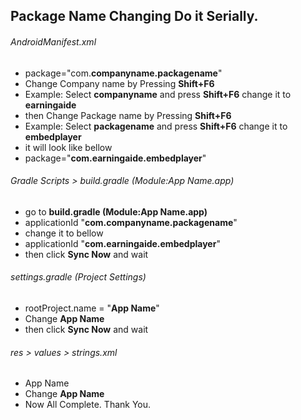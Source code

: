 ## Package Name Changing Do it Serially.
###### AndroidManifest.xml
* package="com.**companyname.packagename**"
* Change Company name by Pressing **Shift+F6**
* Example: Select  **companyname** and press **Shift+F6** change it to **earningaide**
* then Change Package name by Pressing **Shift+F6**
* Example: Select  **packagename** and press **Shift+F6** change it to **embedplayer**
* it will look like bellow
* package="**com.earningaide.embedplayer**"

###### Gradle Scripts > build.gradle (Module:App Name.app)
- go to **build.gradle (Module:App Name.app)**
- applicationId "**com.companyname.packagename**"
- change it to bellow 
- applicationId "**com.earningaide.embedplayer**"
- then click **Sync Now** and wait

###### settings.gradle (Project Settings)
- rootProject.name = "**App Name**"
- Change **App Name**
- then click **Sync Now** and wait

###### res > values > strings.xml
- <string name="app_name">App Name</string>
- Change **App Name**
- Now All Complete. Thank You.
